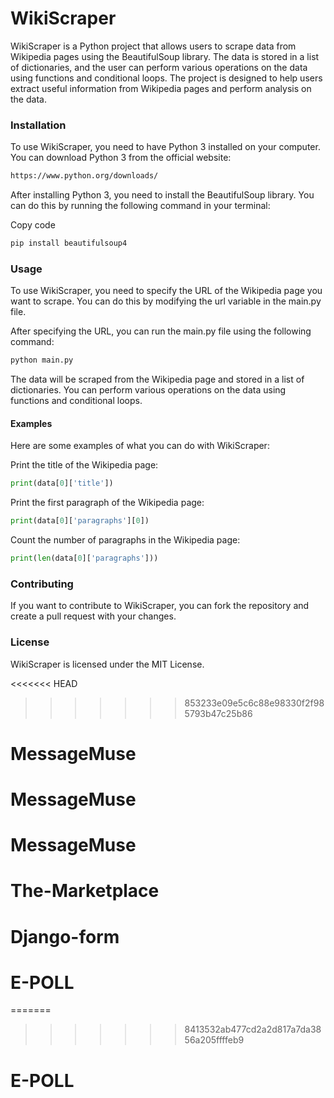 # WikiScraper
WikiScraper is a Python project that allows users to scrape data from Wikipedia pages using the BeautifulSoup library. The data is stored in a list of dictionaries, and the user can perform various operations on the data using functions and conditional loops. The project is designed to help users extract useful information from Wikipedia pages and perform analysis on the data.

### Installation
To use WikiScraper, you need to have Python 3 installed on your computer. You can download Python 3 from the official website: 
```bash
https://www.python.org/downloads/
```

After installing Python 3, you need to install the BeautifulSoup library. You can do this by running the following command in your terminal:

Copy code
```bash
pip install beautifulsoup4
```
### Usage
To use WikiScraper, you need to specify the URL of the Wikipedia page you want to scrape. You can do this by modifying the url variable in the main.py file.

After specifying the URL, you can run the main.py file using the following command:


```python
python main.py
```
The data will be scraped from the Wikipedia page and stored in a list of dictionaries. You can perform various operations on the data using functions and conditional loops.

#### Examples
Here are some examples of what you can do with WikiScraper:

Print the title of the Wikipedia page:

```python
print(data[0]['title'])
```
Print the first paragraph of the Wikipedia page:


```python
print(data[0]['paragraphs'][0])
```
Count the number of paragraphs in the Wikipedia page:


```python
print(len(data[0]['paragraphs']))
```
### Contributing
If you want to contribute to WikiScraper, you can fork the repository and create a pull request with your changes.

### License
WikiScraper is licensed under the MIT License.

<<<<<<< HEAD


>>>>>>> 853233e09e5c6c88e98330f2f985793b47c25b86
# MessageMuse
# MessageMuse
# MessageMuse
# The-Marketplace
# Django-form
# E-POLL
=======
>>>>>>> 8413532ab477cd2a2d817a7da3856a205ffffeb9
# E-POLL
